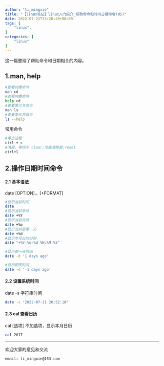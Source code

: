 ```yaml
---
author: "li_mingxie"
title: "【linux笔记】linux入门简介_帮助命令和时间日期命令(05)"
date: 2022-07-21T23:28:49+08:00
tags: [
    "linux",
]
categories: [
    "linux"
]
---
```


这一篇整理了帮助命令和日期相关的内容。<!--more-->  

## 1.man, help

```bash
#查看内置命令
man cd
#查看内置命令
help cd 
#查看第三方命令
man ls
#查看第三方命令
ls --help
```

常用命令

```bash
#停止进程
ctrl + c
#清屏，等同于 clear;彻底清屏是:reset
ctrl+l
```

## 2.操作日期时间命令

#### 2.1 基本语法

date [OPTION]... [+FORMAT]

```bash
#显示当前时间
date
#显示当前年份
date +%Y 
#显示当前月份
date +%m 
#显示当前是哪一天
date +%d
#显示年月日时分秒
date "+%Y-%m-%d %H:%M:%S"

#显示前一天时间
date -d '1 days ago'

#显示明天时间
date -d '-1 days ago'
```

#### 2.2 设置系统时间

date -s 字符串时间

```bash
date -s "2022-07-21 20:52:18"
```

#### 2.3 cal 查看日历

cal [选项] 不加选项，显示本月日历  

```bash
cal 2017
```

----------------------------------------------
欢迎大家的意见和交流

`email: li_mingxie@163.com`
